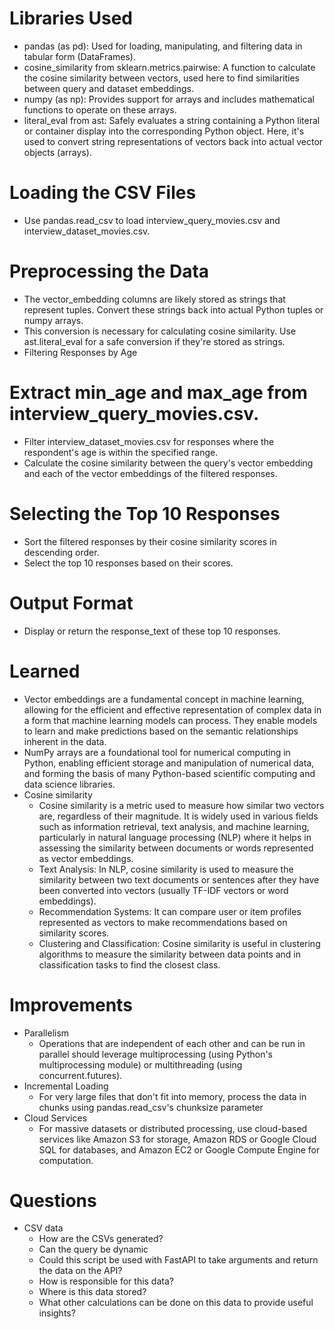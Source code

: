 # Libraries Used
- pandas (as pd): Used for loading, manipulating, and filtering data in tabular form (DataFrames).
- cosine_similarity from sklearn.metrics.pairwise: A function to calculate the cosine similarity between vectors, used here to find similarities between query and dataset embeddings.
- numpy (as np): Provides support for arrays and includes mathematical functions to operate on these arrays.
- literal_eval from ast: Safely evaluates a string containing a Python literal or container display into the corresponding Python object. Here, it's used to convert string representations of vectors back into actual vector objects (arrays).

# Loading the CSV Files
- Use pandas.read_csv to load interview_query_movies.csv and interview_dataset_movies.csv.

# Preprocessing the Data
- The vector_embedding columns are likely stored as strings that represent tuples. Convert these strings back into actual Python tuples or numpy arrays.
- This conversion is necessary for calculating cosine similarity. Use ast.literal_eval for a safe conversion if they're stored as strings.
- Filtering Responses by Age

# Extract min_age and max_age from interview_query_movies.csv.
- Filter interview_dataset_movies.csv for responses where the respondent's age is within the specified range.
- Calculate the cosine similarity between the query's vector embedding and each of the vector embeddings of the filtered responses.

# Selecting the Top 10 Responses
- Sort the filtered responses by their cosine similarity scores in descending order.
- Select the top 10 responses based on their scores.

# Output Format
- Display or return the response_text of these top 10 responses.

# Learned
- Vector embeddings are a fundamental concept in machine learning, allowing for the efficient and effective representation of complex data in a form that machine learning models can process. They enable models to learn and make predictions based on the semantic relationships inherent in the data.
- NumPy arrays are a foundational tool for numerical computing in Python, enabling efficient storage and manipulation of numerical data, and forming the basis of many Python-based scientific computing and data science libraries.
- Cosine similarity 
    - Cosine similarity is a metric used to measure how similar two vectors are, regardless of their magnitude. It is widely used in various fields such as information retrieval, text analysis, and machine learning, particularly in natural language processing (NLP) where it helps in assessing the similarity between documents or words represented as vector embeddings.
    - Text Analysis: In NLP, cosine similarity is used to measure the similarity between two text documents or sentences after they have been converted into vectors (usually TF-IDF vectors or word embeddings).
    - Recommendation Systems: It can compare user or item profiles represented as vectors to make recommendations based on similarity scores.
    - Clustering and Classification: Cosine similarity is useful in clustering algorithms to measure the similarity between data points and in classification tasks to find the closest class.

# Improvements
- Parallelism
    - Operations that are independent of each other and can be run in parallel should leverage multiprocessing (using Python's multiprocessing module) or multithreading (using concurrent.futures).
- Incremental Loading 
    - For very large files that don't fit into memory, process the data in chunks using pandas.read_csv's chunksize parameter
- Cloud Services
    - For massive datasets or distributed processing, use cloud-based services like Amazon S3 for storage, Amazon RDS or Google Cloud SQL for databases, and Amazon EC2 or Google Compute Engine for computation.

# Questions
- CSV data
    - How are the CSVs generated?
    - Can the query be dynamic
    - Could this script be used with FastAPI to take arguments and return the data on the API?
    - How is responsible for this data?
    - Where is this data stored?
    - What other calculations can be done on this data to provide useful insights?


